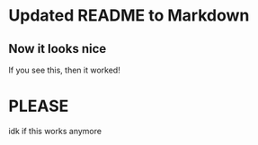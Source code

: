 # Updated README to Markdown
## Now it looks nice

If you see this, then it worked!
# PLEASE 
idk if this works anymore
